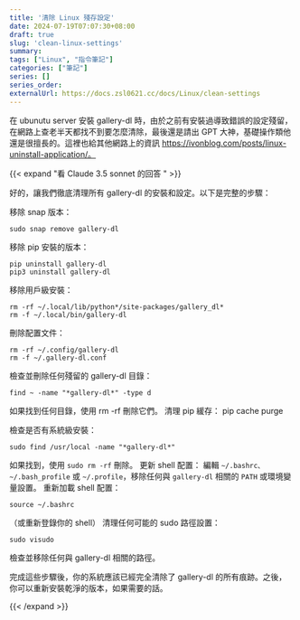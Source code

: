 ```yaml
---
title: '清除 Linux 殘存設定'
date: 2024-07-19T07:07:30+08:00
draft: true
slug: 'clean-linux-settings'
summary: 
tags: ["Linux", "指令筆記"]
categories: ["筆記"]
series: []
series_order: 
externalUrl: https://docs.zsl0621.cc/docs/Linux/clean-settings
---
```


在 ubunutu server 安裝 gallery-dl 時，由於之前有安裝過導致錯誤的設定殘留，在網路上查老半天都找不到要怎麼清除，最後還是請出 GPT 大神，基礎操作類他還是很擅長的。這裡也給其他網路上的資訊 https://ivonblog.com/posts/linux-uninstall-application/。

{{< expand "看 Claude 3.5 sonnet 的回答 " >}}

好的，讓我們徹底清理所有 gallery-dl 的安裝和設定。以下是完整的步驟：

移除 snap 版本：

```shell
sudo snap remove gallery-dl
```

移除 pip 安裝的版本：

```shell
pip uninstall gallery-dl
pip3 uninstall gallery-dl
```

移除用戶級安裝：

```shell
rm -rf ~/.local/lib/python*/site-packages/gallery_dl*
rm -f ~/.local/bin/gallery-dl
```

刪除配置文件：

```shell
rm -rf ~/.config/gallery-dl
rm -f ~/.gallery-dl.conf
```

檢查並刪除任何殘留的 gallery-dl 目錄：

```shell
find ~ -name "*gallery-dl*" -type d
```

如果找到任何目錄，使用 rm -rf 刪除它們。
清理 pip 緩存：
pip cache purge

檢查是否有系統級安裝：

```shell
sudo find /usr/local -name "*gallery-dl*"
```

如果找到，使用 `sudo rm -rf` 刪除。
更新 shell 配置：
編輯 `~/.bashrc、~/.bash_profile` 或 `~/.profile`，移除任何與 `gallery-dl` 相關的 `PATH` 或環境變量設置。
重新加載 shell 配置：

```shell
source ~/.bashrc
```

（或重新登錄你的 shell）
清理任何可能的 sudo 路徑設置：

```shell
sudo visudo
```

檢查並移除任何與 gallery-dl 相關的路徑。

完成這些步驟後，你的系統應該已經完全清除了 gallery-dl 的所有痕跡。之後，你可以重新安裝乾淨的版本，如果需要的話。

{{< /expand >}}
